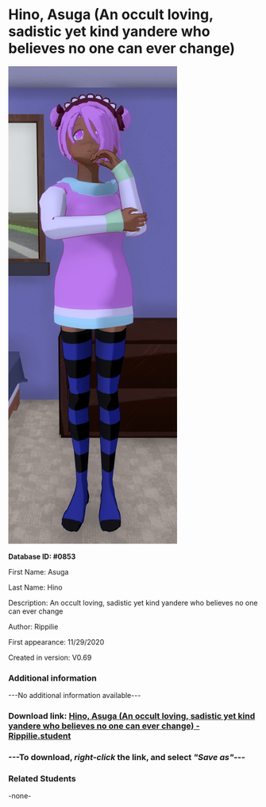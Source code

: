 # Hino, Asuga (An occult loving, sadistic yet kind yandere who believes no one can ever change)

<img src="../../Files/Images/Hino, Asuga (An occult loving, sadistic yet kind yandere who believes no one can ever change).png" title="Hino, Asuga (An occult loving, sadistic yet kind yandere who believes no one can ever change) - Rippilie">

**Database ID: #0853**

First Name: Asuga

Last Name: Hino

Description: An occult loving, sadistic yet kind yandere who believes no one can ever change

Author: Rippilie

First appearance: 11/29/2020

Created in version: V0.69

### Additional information

---No additional information available---

### Download link: <a href="https://raw.githubusercontent.com/Arbiter1223/Daigaku-Gurashi-Custom-Students/master/Files/Student%20Files/Hino%2C%20Asuga%20(An%20occult%20loving%2C%20sadistic%20yet%20kind%20yandere%20who%20believes%20no%20one%20can%20ever%20change)%20-%20Rippilie.student">Hino, Asuga (An occult loving, sadistic yet kind yandere who believes no one can ever change) - Rippilie.student</a>

### ---**To download, _right-click_ the link, and select _"Save as"_**---

### Related Students

-none-
